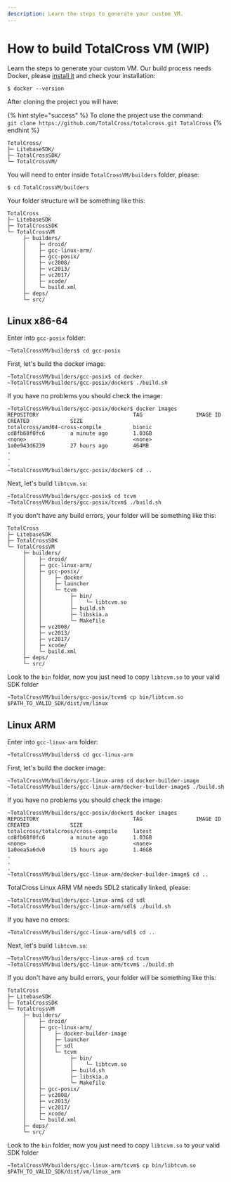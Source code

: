 ```yaml
---
description: Learn the steps to generate your custom VM.
---
```


# How to build TotalCross VM \(WIP\)

Learn the steps to generate your custom VM. Our build process needs Docker, please [install it](https://docs.docker.com/get-docker/) and check your installation:

```text
$ docker --version
```

After cloning the project you will have:

{% hint style="success" %}
To clone the project use the command:  
`git clone https://github.com/TotalCross/totalcross.git TotalCross`
{% endhint %}

```text
TotalCross/
├─ LitebaseSDK/
├─ TotalCrossSDK/
└─ TotalCrossVM/
```

You will need to enter inside `TotalCrossVM/builders` folder, please:

```text
$ cd TotalCrossVM/builders
```

Your folder structure will be something like this:

```text
TotalCross
├─ LitebaseSDK
├─ TotalCrossSDK
└─ TotalCrossVM
     ├─ builders/
     │    ├─ droid/
     │    ├─ gcc-linux-arm/
     │    ├─ gcc-posix/
     │    ├─ vc2008/
     │    ├─ vc2013/
     │    ├─ vc2017/
     │    ├─ xcode/
     │    └─ build.xml
     ├─ deps/
     └─ src/
```

## Linux x86-64

Enter into `gcc-posix` folder:

```text
~TotalCrossVM/builders$ cd gcc-posix
```

First, let's build the docker image:

```text
~TotalCrossVM/builders/gcc-posix$ cd docker
~TotalCrossVM/builders/gcc-posix/docker$ ./build.sh
```

If you have no problems you should check the image:

```text
~TotalCrossVM/builders/gcc-posix/docker$ docker images
REPOSITORY                              TAG                 IMAGE ID            CREATED             SIZE
totalcross/amd64-cross-compile          bionic              cd8fb68f0fc6        a minute ago        1.03GB
<none>                                  <none>              1a0e943d6239        27 hours ago        464MB
.
.
.
~TotalCrossVM/builders/gcc-posix/docker$ cd ..
```

Next, let's build `libtcvm.so`:

```text
~TotalCrossVM/builders/gcc-posix$ cd tcvm
~TotalCrossVM/builders/gcc-posix/tcvm$ ./build.sh
```

If you don't have any build errors, your folder will be something like this:

```text
TotalCross
├─ LitebaseSDK
├─ TotalCrossSDK
└─ TotalCrossVM
     ├─ builders/
     │    ├─ droid/
     │    ├─ gcc-linux-arm/
     │    ├─ gcc-posix/
     │    │    ├─ docker
     │    │    ├─ launcher
     │    │    └─ tcvm
     │    │         ├─ bin/
     │    │         │    └─ libtcvm.so
     │    │         ├─ build.sh
     │    │         ├─ libskia.a
     │    │         └─ Makefile
     │    ├─ vc2008/
     │    ├─ vc2013/
     │    ├─ vc2017/
     │    ├─ xcode/
     │    └─ build.xml
     ├─ deps/
     └─ src/
```

Look to the `bin` folder, now you just need to copy `libtcvm.so` to your valid SDK folder

```text
~TotalCrossVM/builders/gcc-posix/tcvm$ cp bin/libtcvm.so $PATH_TO_VALID_SDK/dist/vm/linux
```

## Linux ARM

Enter into `gcc-linux-arm` folder:

```text
~TotalCrossVM/builders$ cd gcc-linux-arm
```

First, let's build the docker image:

```text
~TotalCrossVM/builders/gcc-linux-arm$ cd docker-builder-image
~TotalCrossVM/builders/gcc-linux-arm/docker-builder-image$ ./build.sh
```

If you have no problems you should check the image:

```text
~TotalCrossVM/builders/gcc-posix/docker$ docker images
REPOSITORY                              TAG                 IMAGE ID            CREATED             SIZE
totalcross/totalcross/cross-compile     latest              cd8fb68f0fc6        a minute ago        1.03GB
<none>                                  <none>              1a0eea5a6dv0        15 hours ago        1.46GB
.
.
.
~TotalCrossVM/builders/gcc-linux-arm/docker-builder-image$ cd ..
```

TotalCross Linux ARM VM needs SDL2 statically linked, please:

```text
~TotalCrossVM/builders/gcc-linux-arm$ cd sdl
~TotalCrossVM/builders/gcc-linux-arm/sdl$ ./build.sh
```

If you have no errors:

```text
~TotalCrossVM/builders/gcc-linux-arm/sdl$ cd ..
```

Next, let's build `libtcvm.so`:

```text
~TotalCrossVM/builders/gcc-linux-arm$ cd tcvm
~TotalCrossVM/builders/gcc-linux-arm/tcvm$ ./build.sh
```

If you don't have any build errors, your folder will be something like this:

```text
TotalCross
├─ LitebaseSDK
├─ TotalCrossSDK
└─ TotalCrossVM
     ├─ builders/
     │    ├─ droid/
     │    ├─ gcc-linux-arm/
     │    │    ├─ docker-builder-image
     │    │    ├─ launcher
     │    │    ├─ sdl
     │    │    └─ tcvm
     │    │         ├─ bin/
     │    │         │    └─ libtcvm.so
     │    │         ├─ build.sh
     │    │         ├─ libskia.a
     │    │         └─ Makefile
     │    ├─ gcc-posix/
     │    ├─ vc2008/
     │    ├─ vc2013/
     │    ├─ vc2017/
     │    ├─ xcode/
     │    └─ build.xml
     ├─ deps/
     └─ src/
```

Look to the `bin` folder, now you just need to copy `libtcvm.so` to your valid SDK folder

```text
~TotalCrossVM/builders/gcc-linux-arm/tcvm$ cp bin/libtcvm.so $PATH_TO_VALID_SDK/dist/vm/linux_arm
```

